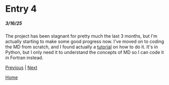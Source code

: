 # Entry 4
##### 3/16/25

The project has been stagnant for pretty much the last 3 months, but I'm actually starting to make some good progress now. I've moved on to coding the MD from scratch, and I found actually a [tutorial](https://www.youtube.com/watch?v=ChQbBqndwIA) on how to do it. It's in Python, but I only need it to understand the concepts of MD so I can code it in Fortran instead.

[Previous](entry03.md) | [Next](entry05.md)

[Home](../README.md)
